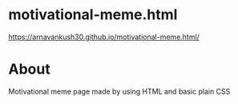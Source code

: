 # motivational-meme.html
 https://arnavankush30.github.io/motivational-meme.html/

# About
Motivational meme page made by using HTML and basic plain CSS
